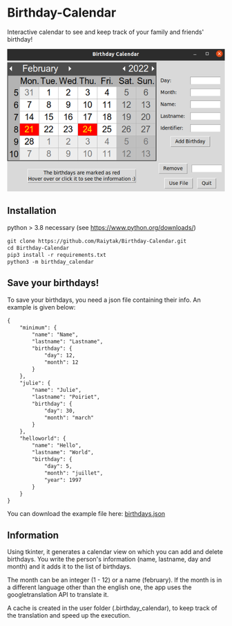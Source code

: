 # Birthday-Calendar
Interactive calendar to see and keep track of your family and friends' birthday!

![birthday calendar window](https://github.com/Raiytak/Birthday-Calendar/blob/master/assets/birthday_calendar.png?raw=true)

## Installation

python > 3.8 necessary (see https://www.python.org/downloads/)
```
git clone https://github.com/Raiytak/Birthday-Calendar.git
cd Birthday-Calendar
pip3 install -r requirements.txt
python3 -m birthday_calendar
```

## Save your birthdays!
To save your birthdays, you need a json file containing their info. An example is given below:
```
{
    "minimum": {
        "name": "Name",
        "lastname": "Lastname",
        "birthday": {
            "day": 12,
            "month": 12
        }
    },
    "julie": {
        "name": "Julie",
        "lastname": "Poiriet",
        "birthday": {
            "day": 30,
            "month": "march"
        }
    },
    "helloworld": {
        "name": "Hello",
        "lastname": "World",
        "birthday": {
            "day": 5,
            "month": "juillet",
            "year": 1997
        }
    }
}
```
You can download the example file here:
[birthdays.json](https://github.com/Raiytak/Birthday-Calendar/tree/master/assets/birthdays.json)

## Information
Using tkinter, it generates a calendar view on which you can add and delete birthdays.
You write the person's information (name, lastname, day and month) and it adds it to the list of birthdays.

The month can be an integer (1 - 12) or a name (february).
If the month is in a different language other than the english one, the app uses the googletranslation API to translate it.

A cache is created in the user folder (.birthday_calendar), to keep track of the translation and speed up the execution.

